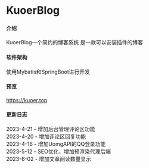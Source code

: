# KuoerBlog

#### 介绍
KuoerBlog一个简约的博客系统
是一款可以安装插件的博客

#### 软件架构
使用Mybatis和SpringBoot进行开发

#### 预览
https://kuoer.top

#### 更新日志
2023-4-21 - 增加后台管理评论区功能  
2023-4-20 - 增加评论区回复功能  
2023-4-16 - 增加UomgAPI的QQ登录功能  
2023-5-12 - SEO优化，增加预渲染代理后端  
2023-6-02 - 增加文章阅读数量显示  
